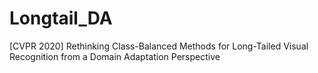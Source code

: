 # Longtail_DA
[CVPR 2020] Rethinking Class-Balanced Methods for Long-Tailed Visual Recognition from a Domain Adaptation Perspective
